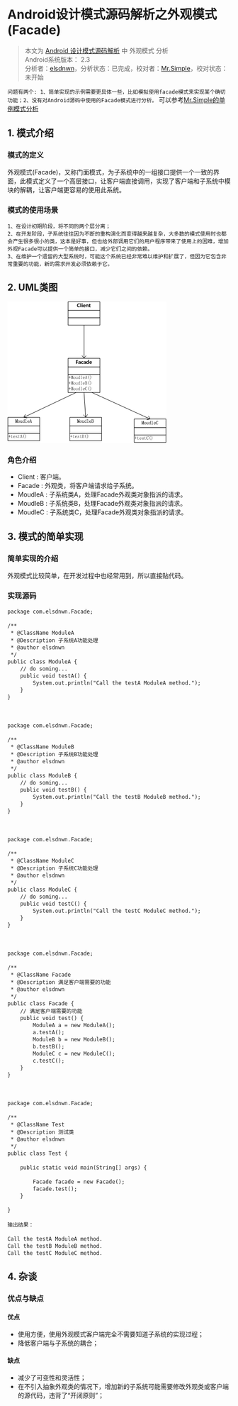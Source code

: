 Android设计模式源码解析之外观模式(Facade)
====================================
> 本文为 [Android 设计模式源码解析](https://github.com/simple-android-framework/android_design_patterns_analysis) 中 外观模式 分析  
> Android系统版本： 2.3         
> 分析者：[elsdnwn](https://github.com/elsdnwn)，分析状态：已完成，校对者：[Mr.Simple](https://github.com/bboyfeiyu)，校对状态：未开始   

`问题有两个: 1、简单实现的示例需要更具体一些，比如模拟使用facade模式来实现某个确切功能；2、没有对Android源码中使用的Facade模式进行分析。`    可以参考[Mr.Simple的单例模式分析](../../singleton/mr.simple)  


## 1. 模式介绍  
 
###  模式的定义
  外观模式(Facade)，又称门面模式，为子系统中的一组接口提供一个一致的界面，此模式定义了一个高层接口，让客户端直接调用，实现了客户端和子系统中模块的解耦，让客户端更容易的使用此系统。

### 模式的使用场景
	1、在设计初期阶段，将不同的两个层分离；
	2、在开发阶段，子系统往往因为不断的重构演化而变得越来越复杂，大多数的模式使用时也都会产生很多很小的类，这本是好事，但也给外部调用它们的用户程序带来了使用上的困难，增加外观Facade可以提供一个简单的接口，减少它们之间的依赖。
	3、在维护一个遗留的大型系统时，可能这个系统已经非常难以维护和扩展了，但因为它包含非常重要的功能，新的需求开发必须依赖于它。

## 2. UML类图
 ![url](images/facade-elsdnwn-uml.png)

### 角色介绍
* Client : 客户端。
* Facade : 外观类，将客户端请求给子系统。
* MoudleA : 子系统类A，处理Facade外观类对象指派的请求。
* MoudleB : 子系统类B，处理Facade外观类对象指派的请求。
* MoudleC : 子系统类C，处理Facade外观类对象指派的请求。


## 3. 模式的简单实现
###  简单实现的介绍
外观模式比较简单，在开发过程中也经常用到，所以直接贴代码。

### 实现源码

```
package com.elsdnwn.Facade;

/**
 * @ClassName ModuleA
 * @Description 子系统A功能处理 
 * @author elsdnwn
 */
public class ModuleA {
	// do soming...
	public void testA() {
		System.out.println("Call the testA ModuleA method.");
	}
}



package com.elsdnwn.Facade;

/**
 * @ClassName ModuleB
 * @Description 子系统B功能处理 
 * @author elsdnwn
 */
public class ModuleB {
	// do soming...
	public void testB() {
		System.out.println("Call the testB ModuleB method.");
	}
}



package com.elsdnwn.Facade;

/**
 * @ClassName ModuleC
 * @Description 子系统C功能处理 
 * @author elsdnwn
 */
public class ModuleC {
	// do soming...
	public void testC() {
		System.out.println("Call the testC ModuleC method.");
	}
}



package com.elsdnwn.Facade;

/**
 * @ClassName Facade
 * @Description 满足客户端需要的功能
 * @author elsdnwn
 */
public class Facade {
	// 满足客户端需要的功能
	public void test() {
		ModuleA a = new ModuleA();
		a.testA();
		ModuleB b = new ModuleB();
		b.testB();
		ModuleC c = new ModuleC();
		c.testC();
	}
}



package com.elsdnwn.Facade;

/**
 * @ClassName Test
 * @Description 测试类
 * @author elsdnwn
 */
public class Test {

	public static void main(String[] args) {

		Facade facade = new Facade();
		facade.test();
	}

}

输出结果：

Call the testA ModuleA method.
Call the testB ModuleB method.
Call the testC ModuleC method.

``` 


## 4. 杂谈
### 优点与缺点
#### 优点  
* 使用方便，使用外观模式客户端完全不需要知道子系统的实现过程；
* 降低客户端与子系统的耦合；

#### 缺点 
* 减少了可变性和灵活性；
* 在不引入抽象外观类的情况下，增加新的子系统可能需要修改外观类或客户端的源代码，违背了“开闭原则”；



